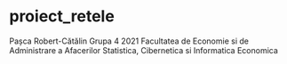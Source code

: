 # proiect_retele
Pașca Robert-Cătălin 
Grupa 4
2021
Facultatea de Economie si de Administrare a Afacerilor
Statistica, Cibernetica si Informatica Economica
